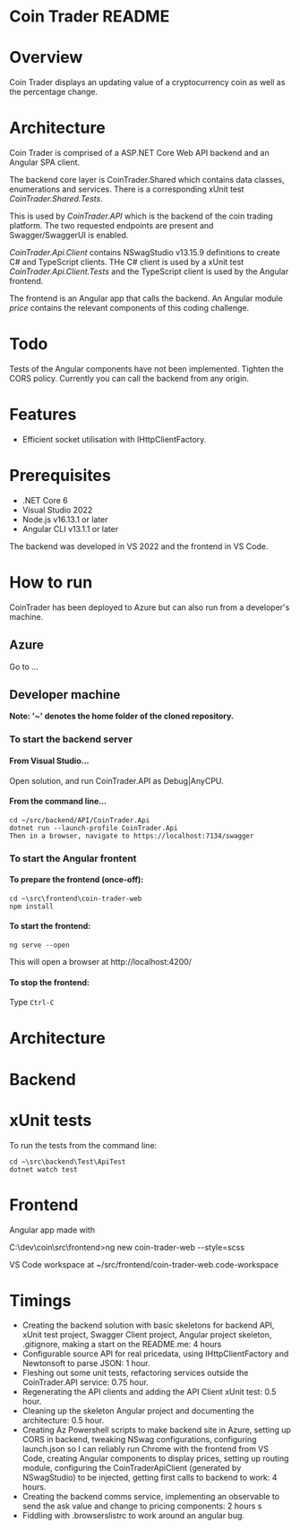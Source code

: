 # Coin Trader README

# Overview
Coin Trader displays an updating value of a cryptocurrency coin as well as the percentage change.

# Architecture
Coin Trader is comprised of a ASP.NET Core Web API backend and an Angular SPA client.

The backend core layer is CoinTrader.Shared which contains data classes, enumerations and services. There is a corresponding xUnit test _CoinTrader.Shared.Tests_.

This is used by _CoinTrader.API_ which is the backend of the coin trading platform. The two requested endpoints are present and Swagger/SwaggerUI is enabled.

_CoinTrader.Api.Client_ contains NSwagStudio v13.15.9 definitions to create C# and TypeScript clients. THe C# client is used by a xUnit test _CoinTrader.Api.Client.Tests_ and the TypeScript client is used by the Angular frontend.

The frontend is an Angular app that calls the backend. An Angular module _price_ contains the relevant components of this coding challenge.

# Todo
Tests of the Angular components have not been implemented.
Tighten the CORS policy. Currently you can call the backend from any origin.

# Features
* Efficient socket utilisation with IHttpClientFactory.

# Prerequisites
* .NET Core 6
* Visual Studio 2022
* Node.js v16.13.1 or later
* Angular CLI v13.1.1 or later

The backend was developed in VS 2022 and the frontend in VS Code.

# How to run
CoinTrader has been deployed to Azure but can also run from a developer's machine.

## Azure
Go to ...

## Developer machine
__Note: '~' denotes the home folder of the cloned repository.__

### To start the backend server

#### From Visual Studio...
Open solution, and run CoinTrader.API as Debug|AnyCPU.


#### From the command line...
```
cd ~/src/backend/API/CoinTrader.Api
dotnet run --launch-profile CoinTrader.Api
Then in a browser, navigate to https://localhost:7134/swagger
```

### To start the Angular frontent 

#### To prepare the frontend (once-off):
```
cd ~\src\frontend\coin-trader-web
npm install
```

#### To start the frontend:
```
ng serve --open
```

This will open a browser at http://localhost:4200/

#### To stop the frontend:

Type `Ctrl-C`


# Architecture

# Backend

# xUnit tests
To run the tests from the command line:
```
cd ~\src\backend\Test\ApiTest
dotnet watch test
```

# Frontend
Angular app made with


C:\dev\coin\src\frontend>ng new coin-trader-web --style=scss

VS Code workspace at ~/src/frontend/coin-trader-web.code-workspace


# Timings
* Creating the backend solution with basic skeletons for backend API, xUnit test project, Swagger Client project, Angular project skeleton, .gitignore, making a start on the README.me: 4 hours
* Configurable source API for real pricedata, using IHttpClientFactory and Newtonsoft to parse JSON: 1 hour.
* Fleshing out some unit tests, refactoring services outside the CoinTrader.API service: 0.75 hour.
* Regenerating the API clients and adding the API Client xUnit test: 0.5 hour.
* Cleaning up the skeleton Angular project and documenting the architecture: 0.5 hour.
* Creating Az Powershell scripts to make backend site in Azure, setting up CORS in backend, tweaking NSwag configurations, configuring launch.json so I can reliably run Chrome with the frontend from VS Code, creating Angular components to display prices, 
setting up routing module, configuring the CoinTraderApiClient (generated by NSwagStudio) to be injected, getting first calls to backend to work: 4 hours.
* Creating the backend comms service, implementing an observable to send the ask value and change to pricing components: 2 hours
s
* Fiddling with .browserslistrc to work around an angular bug.